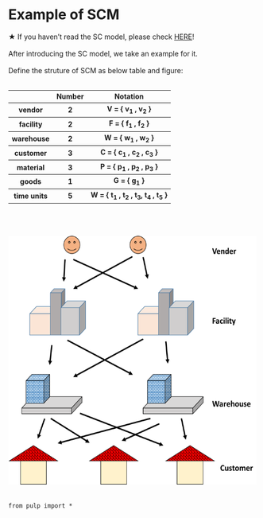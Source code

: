 <h1><b>Example of SCM</b></h1>
&#9733  If you  haven’t read the SC model, please check <a href="https://github.com/peng1055/Dynamic-Supply-Chain/blob/master/DSCM.md#-build-a-supply-chain-model-scm-notation-variables-and-input-data">HERE</a>!
<br><br>
After introducing the SC model, we take an example for it. 
<br>
<br>
Define the struture of SCM as below table and figure:
<br><br>
<table>
  <tr>
  <th>  </th> <th>Number</th> <th>Notation</th> 
  </tr>
  <tr>
  <th> vendor </th> <th>2</th> <th>V = { v<sub>1</sub> , v<sub>2</sub> }</th> 
  </tr>
  <tr>
  <th> facility </th> <th>2</th> <th>F = { f<sub>1</sub> , f<sub>2</sub> }</th> 
  </tr>
  <tr>
  <th> warehouse </th> <th>2</th> <th>W = { w<sub>1</sub> , w<sub>2</sub> }</th> 
  </tr>
  <tr>
  <th> customer </th> <th>3</th> <th>C = { c<sub>1</sub> , c<sub>2</sub> , c<sub>3</sub> }</th> 
  </tr>
  <tr>
  <th> material </th> <th>3</th> <th>P = { p<sub>1</sub> , p<sub>2</sub> , p<sub>3</sub> }</th> 
  </tr>
  <tr>
  <th> goods </th> <th>1</th> <th>G = { g<sub>1</sub> }</th> 
  </tr>
  <tr>
  <th> time units </th> <th>5</th> <th>W = { t<sub>1</sub> , t<sub>2</sub> , t<sub>3</sub>, t<sub>4</sub> , t<sub>5</sub> }</th> 
  </tr>
</table>
<br>
<br><br>
<img src=https://github.com/peng1055/Dynamic-Supply-Chain/blob/master/activities.png width="500" height="500">
<br>
<br>










```
from pulp import *
```
